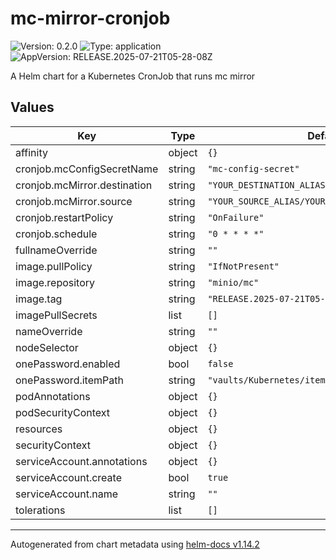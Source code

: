 # mc-mirror-cronjob

![Version: 0.2.0](https://img.shields.io/badge/Version-0.2.0-informational?style=flat-square) ![Type: application](https://img.shields.io/badge/Type-application-informational?style=flat-square) ![AppVersion: RELEASE.2025-07-21T05-28-08Z](https://img.shields.io/badge/AppVersion-RELEASE.2025--07--21T05--28--08Z-informational?style=flat-square)

A Helm chart for a Kubernetes CronJob that runs mc mirror

## Values

| Key | Type | Default | Description |
|-----|------|---------|-------------|
| affinity | object | `{}` |  |
| cronjob.mcConfigSecretName | string | `"mc-config-secret"` |  |
| cronjob.mcMirror.destination | string | `"YOUR_DESTINATION_ALIAS/YOUR_DESTINATION_PATH"` |  |
| cronjob.mcMirror.source | string | `"YOUR_SOURCE_ALIAS/YOUR_SOURCE_PATH"` |  |
| cronjob.restartPolicy | string | `"OnFailure"` |  |
| cronjob.schedule | string | `"0 * * * *"` |  |
| fullnameOverride | string | `""` |  |
| image.pullPolicy | string | `"IfNotPresent"` |  |
| image.repository | string | `"minio/mc"` |  |
| image.tag | string | `"RELEASE.2025-07-21T05-28-08Z"` |  |
| imagePullSecrets | list | `[]` |  |
| nameOverride | string | `""` |  |
| nodeSelector | object | `{}` |  |
| onePassword.enabled | bool | `false` |  |
| onePassword.itemPath | string | `"vaults/Kubernetes/items/mc-config-secret"` |  |
| podAnnotations | object | `{}` |  |
| podSecurityContext | object | `{}` |  |
| resources | object | `{}` |  |
| securityContext | object | `{}` |  |
| serviceAccount.annotations | object | `{}` |  |
| serviceAccount.create | bool | `true` |  |
| serviceAccount.name | string | `""` |  |
| tolerations | list | `[]` |  |

----------------------------------------------
Autogenerated from chart metadata using [helm-docs v1.14.2](https://github.com/norwoodj/helm-docs/releases/v1.14.2)
